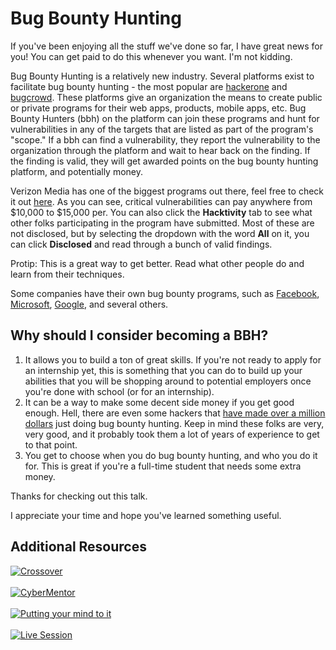 # Bug Bounty Hunting

If you've been enjoying all the stuff we've done so far, I have great news for you! You can get paid to do this whenever you want. I'm not kidding. 

Bug Bounty Hunting is a relatively new industry. Several platforms exist to facilitate bug bounty hunting - the most popular are [hackerone](https://www.hackerone.com/) and [bugcrowd](https://www.bugcrowd.com/). These platforms give an organization the means to create public or private programs for their web apps, products, mobile apps, etc. Bug Bounty Hunters (bbh) on the platform can join these programs and hunt for vulnerabilities in any of the targets that are listed as part of the program's "scope." If a bbh can find a vulnerability, they report the vulnerability to the organization through the platform and wait to hear back on the finding. If the finding is valid, they will get awarded points on the bug bounty hunting platform, and potentially money.

Verizon Media has one of the biggest programs out there, feel free to check it out [here](https://hackerone.com/verizonmedia?type=team). As you can see, critical vulnerabilities can pay anywhere from $10,000 to $15,000 per. You can also click the **Hacktivity** tab to see what other folks participating in the program have submitted. Most of these are not disclosed, but by selecting the dropdown with the word **All** on it, you can click **Disclosed** and read through a bunch of valid findings.

Protip: This is a great way to get better. Read what other people do and learn from their techniques.

Some companies have their own bug bounty programs, such as [Facebook](https://www.facebook.com/whitehat), [Microsoft](https://www.microsoft.com/en-us/msrc/bounty), [Google](https://www.google.com/about/appsecurity/reward-program/), and several others.

## Why should I consider becoming a BBH?
1. It allows you to build a ton of great skills. If you're not ready to apply for an internship yet, this is something that you can do to build up your abilities that you will be shopping around to potential employers once you're done with school (or for an internship).
2. It can be a way to make some decent side money if you get good enough. Hell, there are even some hackers that [have made over a million dollars](https://www.infosecurity-magazine.com/news/hacker-earns-2m-in-bug-bounties/) just doing bug bounty hunting. Keep in mind these folks are very, very good, and it probably took them a lot of years of experience to get to that point.
3. You get to choose when you do bug bounty hunting, and who you do it for. This is great if you're a full-time student that needs some extra money.

Thanks for checking out this talk. 

I appreciate your time and hope you've learned something useful.

## Additional Resources

[![Crossover](https://img.youtube.com/vi/HbcY1HQtLms/0.jpg)](https://youtu.be/HbcY1HQtLms)
<br/><br/>
[![CyberMentor](https://img.youtube.com/vi/qlK174d_uu8/0.jpg)](https://youtu.be/qlK174d_uu8)
<br/><br/>
[![Putting your mind to it](https://img.youtube.com/vi/-PkK9DP5nec/0.jpg)](https://youtu.be/-PkK9DP5nec)
<br/><br/>
[![Live Session](https://img.youtube.com/vi/nPK0x3jU4wQ/0.jpg)](https://youtu.be/nPK0x3jU4wQ)
<br/><br/>